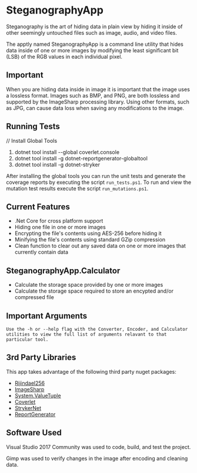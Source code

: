 SteganographyApp
=====

Steganography is the art of hiding data in plain view by hiding it inside of other seemingly untouched files such as image, audio, and video files.

The apptly named SteganographyApp is a command line utility that hides data inside of one or more images by modifying the least significant bit (LSB) of the RGB values in each individual pixel.

Important
---
When you are hiding data inside in image it is important that the image uses a lossless format.
Images such as BMP, and PNG, are both lossless and supported by the ImageSharp processing library.
Using other formats, such as JPG, can cause data loss when saving any modifications to the image.

Running Tests
---
// Install Global Tools
1. dotnet tool install --global coverlet.console
2. dotnet tool install -g dotnet-reportgenerator-globaltool
3. dotnet tool install -g dotnet-stryker

After installing the global tools you can run the unit tests and generate the coverage reports by executing the script `run_tests.ps1`.
To run and view the mutation test results execute the script `run_mutations.ps1`.

Current Features
---
* .Net Core for cross platform support
* Hiding one file in one or more images
* Encrypting the file's contents using AES-256 before hiding it
* Minifying the file's contents using standard GZip compression
* Clean function to clear out any saved data on one or more images that currently contain data

SteganographyApp.Calculator
---
* Calculate the storage space provided by one or more images
* Calculate the storage space required to store an encypted and/or compressed file

Important Arguments
---
```
Use the -h or --help flag with the Converter, Encoder, and Calculator utilities to view the full list of arguments relavant to that particular tool.
```

3rd Party Libraries
---

This app takes advantage of the following third party nuget packages:

* [Rijindael256](https://github.com/2Toad/Rijndael256)
* [ImageSharp](https://github.com/JimBobSquarePants/ImageSharp)
* [System.ValueTuple](https://www.nuget.org/packages/System.ValueTuple/)
* [Coverlet](https://github.com/tonerdo/coverlet)
* [StrykerNet](https://github.com/stryker-mutator/stryker-net)
* [ReportGenerator](https://github.com/danielpalme/ReportGenerator)

Software Used
---

Visual Studio 2017 Community was used to code, build, and test the project.

Gimp was used to verify changes in the image after encoding and cleaning data.
